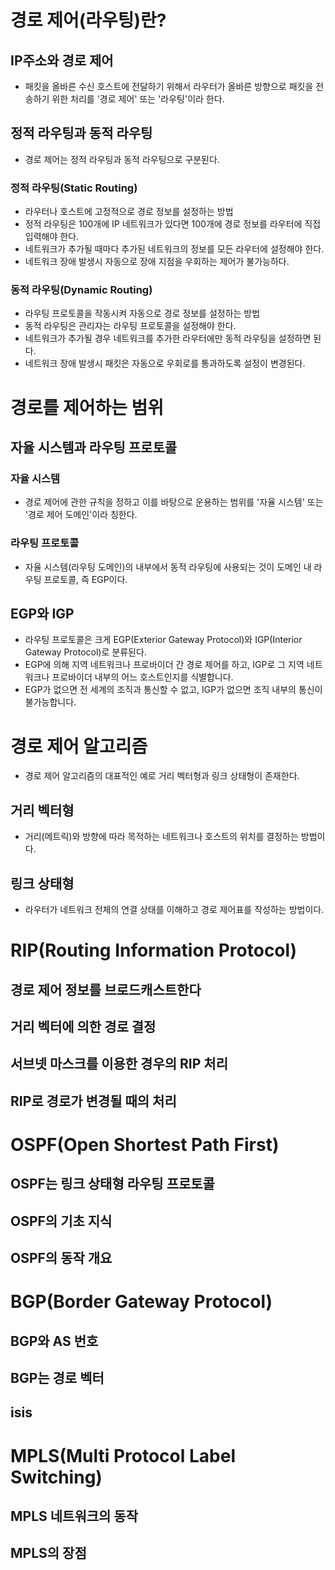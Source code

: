 # 경로 제어(라우팅)란?
## IP주소와 경로 제어
- 패킷을 올바른 수신 호스트에 전달하기 위해서 라우터가 올바른 방향으로 패킷을 전송하기 위한 처리를 '경로 제어' 또는 '라우팅'이라 한다.
## 정적 라우팅과 동적 라우팅
- 경로 제어는 정적 라우팅과 동적 라우팅으로 구분된다.
### 정적 라우팅(Static Routing)
- 라우터나 호스트에 고정적으로 경로 정보를 설정하는 방법
- 정적 라우팅은 100개에 IP 네트워크가 있다면 100개에 경로 정보를 라우터에 직접 입력해야 한다.
- 네트워크가 추가될 때마다 추가된 네트워크의 정보를 모든 라우터에 설정해야 한다.
- 네트워크 장애 발생시 자동으로 장애 지점을 우회하는 제어가 불가능하다.
### 동적 라우팅(Dynamic Routing)
- 라우팅 프로토콜을 작동시켜 자동으로 경로 정보를 설정하는 방법
- 동적 라우팅은 관리자는 라우팅 프로토콜을 설정해야 한다.
- 네트워크가 추가될 경우 네트워크를 추가한 라우터에만 동적 라우팅을 설정하면 된다.
- 네트워크 장애 발생시 패킷은 자동으로 우회로를 통과하도록 설정이 변경된다.


# 경로를 제어하는 범위
## 자율 시스템과 라우팅 프로토콜
### 자율 시스템
- 경로 제어에 관한 규칙을 정하고 이를 바탕으로 운용하는 범위를 '자율 시스템' 또는 '경로 제어 도메인'이라 칭한다.
### 라우팅 프로토콜
- 자율 시스템(라우팅 도메인)의 내부에서 동적 라우팅에 사용되는 것이 도메인 내 라우팅 프로토콜, 즉 EGP이다.
## EGP와 IGP
- 라우팅 프로토콜은 크게 EGP(Exterior Gateway Protocol)와 IGP(Interior Gateway Protocol)로 분류된다.
- EGP에 의해 지역 네트워크나 프로바이더 간 경로 제어를 하고, IGP로 그 지역 네트워크나 프로바이더 내부의 어느 호스트인지를 식별합니다.
- EGP가 없으면 전 세계의 조직과 통신할 수 없고, IGP가 없으면 조직 내부의 통신이 불가능합니다.


# 경로 제어 알고리즘
- 경로 제어 알고리즘의 대표적인 예로 거리 벡터형과 링크 상태형이 존재한다.
## 거리 벡터형
- 거리(메트릭)와 방향에 따라 목적하는 네트워크나 호스트의 위치를 결정하는 방법이다.
## 링크 상태형
- 라우터가 네트워크 전체의 연결 상태를 이해하고 경로 제어표를 작성하는 방법이다.


# RIP(Routing Information Protocol)
## 경로 제어 정보를 브로드캐스트한다
## 거리 벡터에 의한 경로 결정
## 서브넷 마스크를 이용한 경우의 RIP 처리
## RIP로 경로가 변경될 때의 처리

# OSPF(Open Shortest Path First)
## OSPF는 링크 상태형 라우팅 프로토콜
## OSPF의 기초 지식
## OSPF의 동작 개요

# BGP(Border Gateway Protocol)
## BGP와 AS 번호
## BGP는 경로 벡터
## isis

# MPLS(Multi Protocol Label Switching)
## MPLS 네트워크의 동작
## MPLS의 장점


